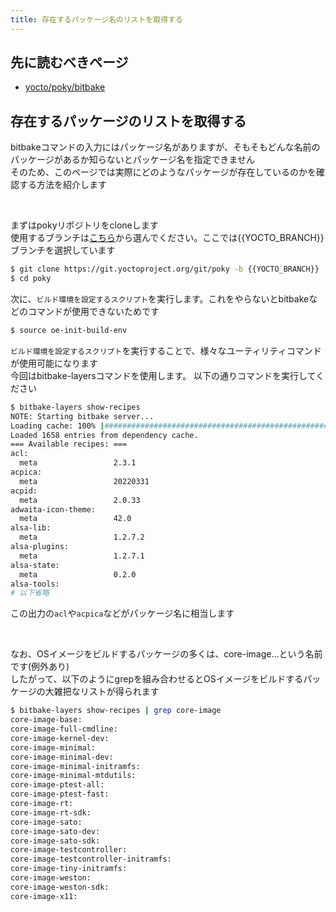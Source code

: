 ```yaml
---
title: 存在するパッケージ名のリストを取得する
---
```


## 先に読むべきページ
* [yocto/poky/bitbake](../study.md)

## 存在するパッケージのリストを取得する
bitbakeコマンドの入力にはパッケージ名がありますが、そもそもどんな名前のパッケージがあるか知らないとパッケージ名を指定できません  
そのため、このページでは実際にどのようなパッケージが存在しているのかを確認する方法を紹介します  

</br>

まずはpokyリポジトリをcloneします  
使用するブランチは[こちら](https://wiki.yoctoproject.org/wiki/Releases)から選んでください。ここでは{{YOCTO_BRANCH}}ブランチを選択しています  

~~~bash
$ git clone https://git.yoctoproject.org/git/poky -b {{YOCTO_BRANCH}}
$ cd poky
~~~


次に、`ビルド環境を設定するスクリプト`を実行します。これをやらないとbitbakeなどのコマンドが使用できないためです  

~~~bash
$ source oe-init-build-env
~~~

`ビルド環境を設定するスクリプト`を実行することで、様々なユーティリティコマンドが使用可能になります  
今回はbitbake-layersコマンドを使用します。 以下の通りコマンドを実行してください  

~~~bash
$ bitbake-layers show-recipes
NOTE: Starting bitbake server...
Loading cache: 100% |#############################################################################################################################################################################| Time: 0:00:00
Loaded 1658 entries from dependency cache.
=== Available recipes: ===
acl:
  meta                 2.3.1
acpica:
  meta                 20220331
acpid:
  meta                 2.0.33
adwaita-icon-theme:
  meta                 42.0
alsa-lib:
  meta                 1.2.7.2
alsa-plugins:
  meta                 1.2.7.1
alsa-state:
  meta                 0.2.0
alsa-tools:
# 以下省略
~~~

この出力の`acl`や`acpica`などがパッケージ名に相当します  

</br>

なお、OSイメージをビルドするパッケージの多くは、core-image...という名前です(例外あり)  
したがって、以下のようにgrepを組み合わせるとOSイメージをビルドするパッケージの大雑把なリストが得られます  

~~~bash
$ bitbake-layers show-recipes | grep core-image
core-image-base:
core-image-full-cmdline:
core-image-kernel-dev:
core-image-minimal:
core-image-minimal-dev:
core-image-minimal-initramfs:
core-image-minimal-mtdutils:
core-image-ptest-all:
core-image-ptest-fast:
core-image-rt:
core-image-rt-sdk:
core-image-sato:
core-image-sato-dev:
core-image-sato-sdk:
core-image-testcontroller:
core-image-testcontroller-initramfs:
core-image-tiny-initramfs:
core-image-weston:
core-image-weston-sdk:
core-image-x11:
~~~